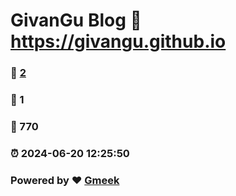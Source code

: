 # GivanGu Blog :link: https://givangu.github.io 
### :page_facing_up: [2](https://givangu.github.io/tag.html) 
### :speech_balloon: 1 
### :hibiscus: 770 
### :alarm_clock: 2024-06-20 12:25:50 
### Powered by :heart: [Gmeek](https://github.com/Meekdai/Gmeek)
